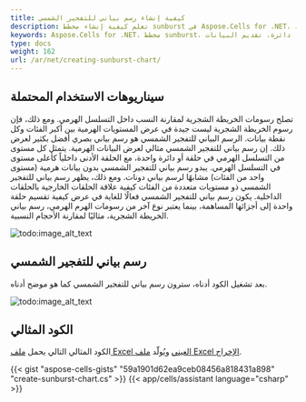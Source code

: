 ```yaml
---
title: كيفية إنشاء رسم بياني للتفجير الشمسي
description: تعلم كيفية إنشاء مخطط sunburst في Aspose.Cells for .NET، وهو مخطط يقدم البيانات في دائرة. سيساعدك دليلنا في إعداد خصائص مختلفة وتنسيق مخططك، بما في ذلك تسميات البيانات، والأساطير، والألوان، والمزيد.
keywords: Aspose.Cells for .NET، مخطط sunburst، إنشاء، تعيين الخصائص، تسميات البيانات، أسطورة، تنسيق، لون، دائرة، تقديم البيانات.
type: docs
weight: 162
url: /ar/net/creating-sunburst-chart/
---
```


## **سيناريوهات الاستخدام المحتملة**
تصلح رسومات الخريطة الشجرية لمقارنة النسب داخل التسلسل الهرمي. ومع ذلك، فإن رسوم الخريطة الشجرية ليست جيدة في عرض المستويات الهرمية بين أكبر الفئات وكل نقطة بيانات. الرسم البياني للتفجير الشمسي هو رسم بياني بصري أفضل بكثير لعرض ذلك. إن رسم بياني للتفجير الشمسي مثالي لعرض البيانات الهرمية. يتمثل كل مستوى من التسلسل الهرمي في حلقة أو دائرة واحدة، مع الحلقة الأدنى داخلياً كأعلى مستوى في التسلسل الهرمي. يبدو رسم بياني للتفجير الشمسي بدون بيانات هرمية (مستوى واحد من الفئات) مشابهًا لرسم بياني دونات. ومع ذلك، يظهر رسم بياني للتفجير الشمسي ذو مستويات متعددة من الفئات كيفية علاقة الحلقات الخارجية بالحلقات الداخلية. يكون رسم بياني للتفجير الشمسي فعالًا للغاية في عرض كيفية تقسيم حلقة واحدة إلى أجزائها المساهمة، بينما يعتبر نوع آخر من رسومات الهرم الهرمي، رسم بياني الخريطة الشجرية، مثاليًا لمقارنة الأحجام النسبية.

![todo:image_alt_text](sample.png)
## **رسم بياني للتفجير الشمسي**
بعد تشغيل الكود أدناه، سترون رسم بياني للتفجير الشمسي كما هو موضح أدناه.

![todo:image_alt_text](result.png)
## **الكود المثالي**
الكود المثالي التالي يحمل [ملف Excel العيني](sunburst.xlsx) ويُولّد [ملف Excel الإخراج](out.xlsx).

{{< gist "aspose-cells-gists" "59a1901d62ea9ceb08456a818431a898" "create-sunburst-chart.cs" >}}
{{< app/cells/assistant language="csharp" >}}
